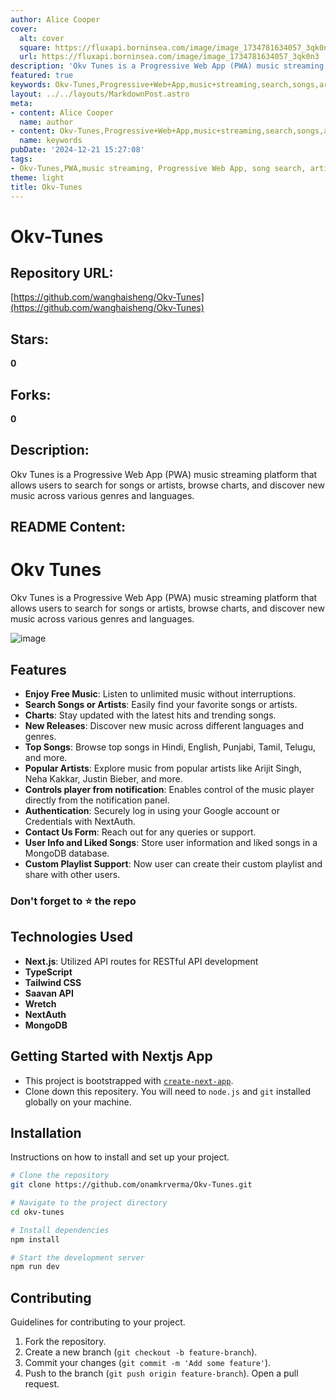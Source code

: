```yaml
---
author: Alice Cooper
cover:
  alt: cover
  square: https://fluxapi.borninsea.com/image/image_1734781634057_3qk0n3
  url: https://fluxapi.borninsea.com/image/image_1734781634057_3qk0n3
description: 'Okv Tunes is a Progressive Web App (PWA) music streaming platform that allows users to search for songs or artists, browse charts, and discover new music across various genres and languages.'
featured: true
keywords: Okv-Tunes,Progressive+Web+App,music+streaming,search,songs,artists,charts,new+releases,top+songs,popular+artists,controls+player,notification,authentication,Google+account,NextAuth,MongoDB,Next.js,TypeScript,Tailwind+CSS,Saavan+API,Wretch,getting+started,installation,fork,branch,commit,pull+request
layout: ../../layouts/MarkdownPost.astro
meta:
- content: Alice Cooper
  name: author
- content: Okv-Tunes,Progressive+Web+App,music+streaming,search,songs,artists,charts,new+releases,top+songs,popular+artists,controls+player,notification,authentication,Google+account,NextAuth,MongoDB,Next.js,TypeScript,Tailwind+CSS,Saavan+API,Wretch,getting+started,installation,fork,branch,commit,pull+request
  name: keywords
pubDate: '2024-12-21 15:27:08'
tags:
- Okv-Tunes,PWA,music streaming, Progressive Web App, song search, artist search, charts, new releases, top songs, popular artists, music player, notification control, authentication, Google account, NextAuth, MongoDB, Next.js, TypeScript, Tailwind CSS, Saavan API, Wretch
theme: light
title: Okv-Tunes
---
```


# Okv-Tunes

## Repository URL: 
[https://github.com/wanghaisheng/Okv-Tunes](https://github.com/wanghaisheng/Okv-Tunes)

## Stars: 
**0**

## Forks: 
**0**

## Description: 
Okv Tunes is a Progressive Web App (PWA) music streaming platform that allows users to search for songs or artists, browse charts, and discover new music across various genres and languages.

## README Content: 
# Okv Tunes 
Okv Tunes is a Progressive Web App (PWA) music streaming platform that allows users to search for songs or artists, browse charts, and discover new music across various genres and languages.

![image](https://github.com/user-attachments/assets/a5d27616-2f74-4c9c-a920-67561de36f16)


## Features
- **Enjoy Free Music**: Listen to unlimited music without interruptions.
- **Search Songs or Artists**: Easily find your favorite songs or artists.
- **Charts**: Stay updated with the latest hits and trending songs.
- **New Releases**: Discover new music across different languages and genres.
- **Top Songs**: Browse top songs in Hindi, English, Punjabi, Tamil, Telugu, and more.
- **Popular Artists**: Explore music from popular artists like Arijit Singh, Neha Kakkar, Justin Bieber, and more.
- **Controls player from notification**: Enables control of the music player directly from the notification panel.
- **Authentication**: Securely log in using your Google account or Credentials with NextAuth.
- **Contact Us Form**: Reach out for any queries or support.
- **User Info and Liked Songs**: Store user information and liked songs in a MongoDB database.
- **Custom Playlist Support**: Now user can create their custom playlist and share with other users.


### Don't forget to :star: the repo

## Technologies Used

- **Next.js**: Utilized API routes for RESTful API development
- **TypeScript**
- **Tailwind CSS**
- **Saavan API**
- **Wretch**
- **NextAuth**
- **MongoDB**


## Getting Started with Nextjs App
- This project is bootstrapped with [`create-next-app`](https://github.com/vercel/next.js/tree/canary/packages/create-next-app).
- Clone down this repositery. You will need to `node.js` and `git` installed globally on your machine.

## Installation
Instructions on how to install and set up your project.

```bash
# Clone the repository
git clone https://github.com/onamkrverma/Okv-Tunes.git

# Navigate to the project directory
cd okv-tunes

# Install dependencies
npm install

# Start the development server
npm run dev

```

## Contributing
Guidelines for contributing to your project.

1. Fork the repository.
2. Create a new branch (`git checkout -b feature-branch`).
3. Commit your changes (`git commit -m 'Add some feature'`).
4. Push to the branch (`git push origin feature-branch`).
Open a pull request.




